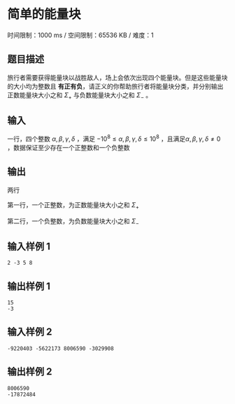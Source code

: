# 简单的能量块

时间限制：1000 ms / 空间限制：65536 KB / 难度：1

## 题目描述

旅行者需要获得能量块以战胜敌人，场上会依次出现四个能量块。但是这些能量块的大小均为整数且 **有正有负**，请正义的你帮助旅行者将能量块分类，并分别输出正数能量块大小之和 $\Sigma_+$ 与负数能量块大小之和 $\Sigma_-$ 。

## 输入

一行，四个整数 $\alpha, \beta, \gamma, \delta$ ，满足 $-10^8\le \alpha, \beta, \gamma, \delta \le10^8$ ，且满足$\alpha, \beta, \gamma, \delta\ne0$ ，数据保证至少存在一个正整数和一个负整数

## 输出

两行

第一行，一个正整数，为正数能量块大小之和 $\Sigma_+$

第二行，一个负整数，为负数能量块大小之和 $\Sigma_-$

## 输入样例 1

    2 -3 5 8

## 输出样例 1

    15
    -3

## 输入样例 2

    -9220403 -5622173 8006590 -3029908

## 输出样例 2

    8006590
    -17872484
